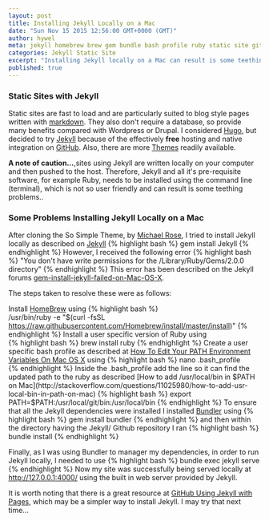 ```yaml
---
layout: post
title: Installing Jekyll Locally on a Mac
date: "Sun Nov 15 2015 12:56:00 GMT+0000 (GMT)"
author: hywel
meta: jekyll homebrew brew gem bundle bash profile ruby static site github
categories: Jekyll Static Site
excerpt: "Installing Jekyll locally on a Mac can result is some teething problems because all it's pre-requisite software, for example Ruby, needs to be installed using the command line (terminal), which is not so user friendly."
published: true
---
```


### Static Sites with Jekyll  

Static sites are fast to load and are particularly suited to blog style pages written with [markdown](https://help.github.com/articles/markdown-basics/).  They also don't require a database, so provide many benefits compared with Wordpress or Drupal.  I considered [Hugo](https://gohugo.io/), but decided to try [Jekyll](http://jekyllrb.com/) because of the effectively **free** hosting and native integration on [GitHub](http://jgithub.com/).  Also, there are more [Themes](http://jekyllthemes.org/) readily available.

**A note of caution...**,sites using Jekyll are written locally on your computer and then pushed to the host.   Therefore, Jekyll and all it's pre-requisite software, for example Ruby, needs to be installed using the command line (terminal), which is not so user friendly and can result is some teething problems..

### Some Problems Installing Jekyll Locally on a Mac

After cloning the So Simple Theme, by [Michael Rose](http://mademistakes.com), I tried to install Jekyll locally as described on [Jekyll](http://jekyllrb.com/)
{% highlight bash %}
gem install Jekyll
{% endhighlight %}
However, I received the following error
{% highlight bash %}
"You don't have write permissions for the /Library/Ruby/Gems/2.0.0 directory"
{% endhighlight %}
This error has been described on the Jekyll forums [gem-install-jekyll-failed-on-Mac-OS-X](https://github.com/jekyll/jekyll/issues/3984).

The steps taken to resolve these were as follows:

Install [HomeBrew](http://brew.sh/) using
{% highlight bash %}  
/usr/bin/ruby -e "$(curl -fsSL https://raw.githubusercontent.com/Homebrew/install/master/install)"
{% endhighlight %}
Install a user specific version of Ruby using  
{% highlight bash %}
brew install ruby
{% endhighlight %}
Create a user specific bash profile as described at [How To Edit Your PATH Environment Variables On Mac OS X](http://hathaway.cc/post/69201163472/how-to-edit-your-path-environment-variables-on-mac) using
{% highlight bash %}
nano .bash_profile  
{% endhighlight %}
Inside the .bash_profile add the line so it can find the updated path to the ruby as described [How to add /usr/local/bin in $PATH on Mac](http://stackoverflow.com/questions/11025980/how-to-add-usr-local-bin-in-path-on-mac)
{% highlight bash %}
export PATH=$PATH:/usr/local/git/bin:/usr/local/bin
{% endhighlight %}
To ensure that all the Jekyll dependencies were installed I installed [Bundler](http://bundler.io/) using
{% highlight bash %}
gem install bundler
{% endhighlight %}
and then  within the directory having the Jekyll/ Github repository I ran
{% highlight bash %}
bundle install
{% endhighlight %}

Finally, as I was using Bundler to manager my dependencies, in order to run Jekyll locally, I needed to use
{% highlight bash %}
bundle exec jekyll serve
{% endhighlight %}
Now my site was successfully being served locally  at http://127.0.0.1:4000/ using the built in web server provided by Jekyll.

It is worth noting that there is a great resource at [GitHub Using Jekyll with Pages](https://help.github.com/articles/using-jekyll-with-pages/), which may be a simpler way to install Jekyll.  I may try that next time...
